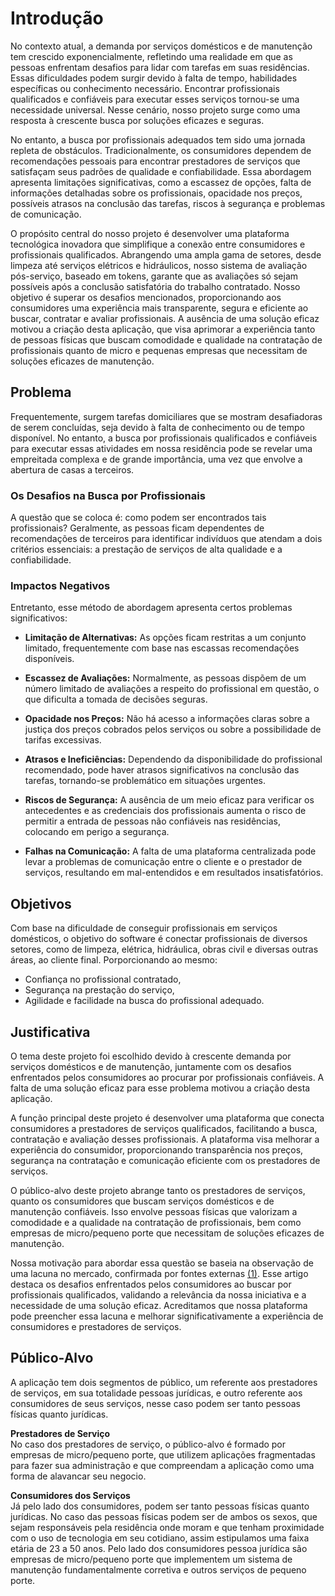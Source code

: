 # Introdução

No contexto atual, a demanda por serviços domésticos e de manutenção tem crescido exponencialmente, refletindo uma realidade em que as pessoas enfrentam desafios para lidar com tarefas em suas residências. Essas dificuldades podem surgir devido à falta de tempo, habilidades específicas ou conhecimento necessário. Encontrar profissionais qualificados e confiáveis para executar esses serviços tornou-se uma necessidade universal. Nesse cenário, nosso projeto surge como uma resposta à crescente busca por soluções eficazes e seguras.

No entanto, a busca por profissionais adequados tem sido uma jornada repleta de obstáculos. Tradicionalmente, os consumidores dependem de recomendações pessoais para encontrar prestadores de serviços que satisfaçam seus padrões de qualidade e confiabilidade. Essa abordagem apresenta limitações significativas, como a escassez de opções, falta de informações detalhadas sobre os profissionais, opacidade nos preços, possíveis atrasos na conclusão das tarefas, riscos à segurança e problemas de comunicação.

O propósito central do nosso projeto é desenvolver uma plataforma tecnológica inovadora que simplifique a conexão entre consumidores e profissionais qualificados. Abrangendo uma ampla gama de setores, desde limpeza até serviços elétricos e hidráulicos, nosso sistema de avaliação pós-serviço, baseado em tokens, garante que as avaliações só sejam possíveis após a conclusão satisfatória do trabalho contratado. Nosso objetivo é superar os desafios mencionados, proporcionando aos consumidores uma experiência mais transparente, segura e eficiente ao buscar, contratar e avaliar profissionais. A ausência de uma solução eficaz motivou a criação desta aplicação, que visa aprimorar a experiência tanto de pessoas físicas que buscam comodidade e qualidade na contratação de profissionais quanto de micro e pequenas empresas que necessitam de soluções eficazes de manutenção.

## Problema

Frequentemente, surgem tarefas domiciliares que se mostram desafiadoras de serem concluídas, seja devido à falta de conhecimento ou de tempo disponível. No entanto, a busca por profissionais qualificados e confiáveis para executar essas atividades em nossa residência pode se revelar uma empreitada complexa e de grande importância, uma vez que envolve a abertura de casas a terceiros.

### Os Desafios na Busca por Profissionais

A questão que se coloca é: como podem ser encontrados tais profissionais? Geralmente, as pessoas ficam dependentes de recomendações de terceiros para identificar indivíduos que atendam a dois critérios essenciais: a prestação de serviços de alta qualidade e a confiabilidade.

### Impactos Negativos

Entretanto, esse método de abordagem apresenta certos problemas significativos:

- **Limitação de Alternativas:** As opções ficam restritas a um conjunto limitado, frequentemente com base nas escassas recomendações disponíveis.

- **Escassez de Avaliações:** Normalmente, as pessoas dispõem de um número limitado de avaliações a respeito do profissional em questão, o que dificulta a tomada de decisões seguras.

- **Opacidade nos Preços:** Não há acesso a informações claras sobre a justiça dos preços cobrados pelos serviços ou sobre a possibilidade de tarifas excessivas.

- **Atrasos e Ineficiências:** Dependendo da disponibilidade do profissional recomendado, pode haver atrasos significativos na conclusão das tarefas, tornando-se problemático em situações urgentes.

- **Riscos de Segurança:** A ausência de um meio eficaz para verificar os antecedentes e as credenciais dos profissionais aumenta o risco de permitir a entrada de pessoas não confiáveis nas residências, colocando em perigo a segurança.

- **Falhas na Comunicação:** A falta de uma plataforma centralizada pode levar a problemas de comunicação entre o cliente e o prestador de serviços, resultando em mal-entendidos e em resultados insatisfatórios.

## Objetivos

Com base na dificuldade de conseguir profissionais em serviços domésticos, o objetivo do software é conectar profissionais de diversos setores, como de limpeza, elétrica, hidráulica, obras civil e diversas outras áreas, ao cliente final. Porporcionando ao mesmo:
- Confiança no profissional contratado, 
- Segurança na prestação do serviço,
- Agilidade e facilidade na busca do profissional adequado. 

## Justificativa

O tema deste projeto foi escolhido devido à crescente demanda por serviços domésticos e de manutenção, juntamente com os desafios enfrentados pelos consumidores ao procurar por profissionais confiáveis. A falta de uma solução eficaz para esse problema motivou a criação desta aplicação.

A função principal deste projeto é desenvolver uma plataforma que conecta consumidores a prestadores de serviços qualificados, facilitando a busca, contratação e avaliação desses profissionais. A plataforma visa melhorar a experiência do consumidor, proporcionando transparência nos preços, segurança na contratação e comunicação eficiente com os prestadores de serviços.

O público-alvo deste projeto abrange tanto os prestadores de serviços, quanto os consumidores que buscam serviços domésticos e de manutenção confiáveis. Isso envolve pessoas físicas que valorizam a comodidade e a qualidade na contratação de profissionais, bem como empresas de micro/pequeno porte que necessitam de soluções eficazes de manutenção.

Nossa motivação para abordar essa questão se baseia na observação de uma lacuna no mercado, confirmada por fontes externas [(1)](references.md). Esse artigo destaca os desafios enfrentados pelos consumidores ao buscar por profissionais qualificados, validando a relevância da nossa iniciativa e a necessidade de uma solução eficaz. Acreditamos que nossa plataforma pode preencher essa lacuna e melhorar significativamente a experiência de consumidores e prestadores de serviços.

## Público-Alvo

A aplicação tem dois segmentos de público, um referente aos prestadores de serviços, em sua totalidade pessoas jurídicas, e outro referente aos consumidores de seus serviços, nesse caso podem ser tanto pessoas físicas quanto jurídicas.

**Prestadores de Serviço**<br>
No caso dos prestadores de serviço, o público-alvo é formado por empresas de micro/pequeno porte, que utilizem aplicações fragmentadas para fazer sua administração e que compreendam a aplicação como uma forma de alavancar seu negocio.

**Consumidores dos Serviços**<br>
Já pelo lado dos consumidores, podem ser tanto pessoas físicas quanto jurídicas. No caso das pessoas físicas podem ser de ambos os sexos, que sejam responsáveis pela residência onde moram e que tenham proximidade com o uso de tecnologia em seu cotidiano, assim estipulamos uma faixa etária de 23 a 50 anos. Pelo lado dos consumidores pessoa jurídica são empresas de micro/pequeno porte que implementem um sistema de manutenção fundamentalmente corretiva e outros serviços de pequeno porte.
